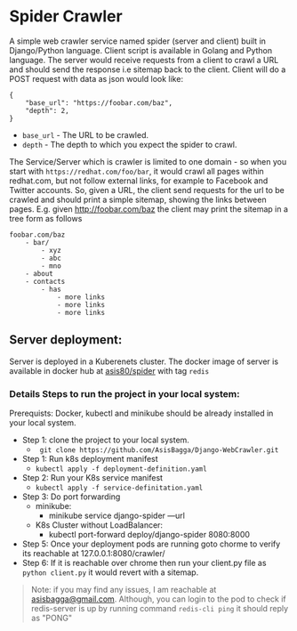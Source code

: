 # Spider Crawler
A simple web crawler service named spider (server and client) built in Django/Python language. Client script is available in Golang and Python language. The server would receive requests from a client to crawl a URL and should send the response i.e sitemap back to the client. 
Client will do a POST request with data as json would look like:
``` 
{
    "base_url": "https://foobar.com/baz",
    "depth": 2,
} 
```

- `base_url` - The URL to be crawled.
- `depth` - The depth to which you expect the spider to crawl.

The Service/Server which is crawler is limited to one domain - so when you start with `https://redhat.com/foo/bar`, it would crawl all pages within redhat.com, but not follow external links, for example to Facebook and Twitter accounts. 
So, given a URL, the client send requests for the url to be crawled and should print a simple sitemap, showing the links between pages. E.g. given http://foobar.com/baz the client may print the sitemap in a tree form as follows 
```
foobar.com/baz 
    - bar/ 
        - xyz 
        - abc 
        - mno 
    - about 
    - contacts 
        - has 
            - more links 
            - more links 
            - more links 
```
## Server deployment:
Server is deployed in a Kuberenets cluster. The docker image of server is available in docker hub at [asis80/spider](https://hub.docker.com/repository/registry-1.docker.io/asis80/spider/) with tag `redis`

### Details Steps to run the project in your local system:
Prerequists: 
    Docker, kubectl and minikube should be already installed in your local system. 

- Step 1: clone the project to your local system.
    - ` git clone https://github.com/AsisBagga/Django-WebCrawler.git`
- Step 1: Run k8s deployment manifest
    - ` kubectl apply -f deployment-definition.yaml `
- Step 2: Run your K8s service manifest
    - ` kubectl apply -f service-definitation.yaml `
- Step 3: Do port forwarding
    - minikube: 
        - minikube service django-spider —url
    - K8s Cluster without LoadBalancer:
        - kubectl port-forward deploy/django-spider 8080:8000
- Step 5: Once your deployment pods are running goto chorme to verify its reachable at 127.0.0.1:8080/crawler/
- Step 6: If it is reachable over chrome then run your client.py file as `python client.py` it would revert with a sitemap. 

> Note: if you may find any issues, I am reachable at asisbagga@gmail.com. Although, you can login to the pod to check if redis-server is up by running command `redis-cli ping` it should reply as "PONG" 
